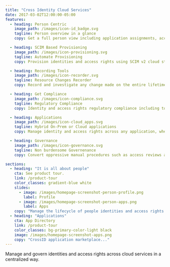 ```yaml
---
title: "Cross Identity Cloud Services"
date: 2017-03-02T12:00:00-05:00
features:
  - heading: Person Centric
    image_path: /images/icon-id_badge.svg
    tagline: Person overview in a glance
    copy: Get a full person view including application assignments, access rights and full audit trail in one place.

  - heading: SCIM Based Provisioning
    image_path: /images/icon-provisioning.svg
    tagline: Automate Provisioning
    copy: Provision identities and access rights using SCIM v2 cloud standards.

  - heading: Recording Tools
    image_path: /images/icon-recorder.svg
    tagline: Resource Changes Recorder
    copy: Record and investigate any change made on the entire lifetime of users and access rights.

  - heading: Get Compliance
    image_path: /images/icon-compliance.svg
    tagline: Regulatory Compliance
    copy: Identity and access rights regulatory compliance including to regulations such PCI, ISO 27001, SOC 2, HIPAA/BAA, etc.

  - heading: Applications
    image_path: /images/icon-cloud_apps.svg
    tagline: Hybrid On-Prem or Cloud applications
    copy: Manage identity and access rights across any application, whether on-premise or cloud.

  - heading: Governance
    image_path: /images/icon-governance.svg
    tagline: Non burdensome Governenance
    copy: Convert oppressive manual procedures such as access reviews and passive reports into reactive actionable items.

sections:
  - heading: "It is all about people"
    cta: See product tour.
    link: /product-tour
    color_classes: gradient-blue white
    slides:
      - image: /images/homepage-screenshot-person-profile.png
        label: Profile
      - image: /images/homepage-screenshot-person-apps.png
        label: Apps
    copy: "Manage the lifecycle of people identities and access rights across application boundaries."
  - heading: "Applications"
    cta: App Directory
    link: /product-tour
    color_classes: bg-primary-color-light black
    image: /images/homepage-screenshot-apps.png
    copy: "CrossID application marketplace..."
---
```


Manage and govern identities and access rights across cloud services in a centralized way.
